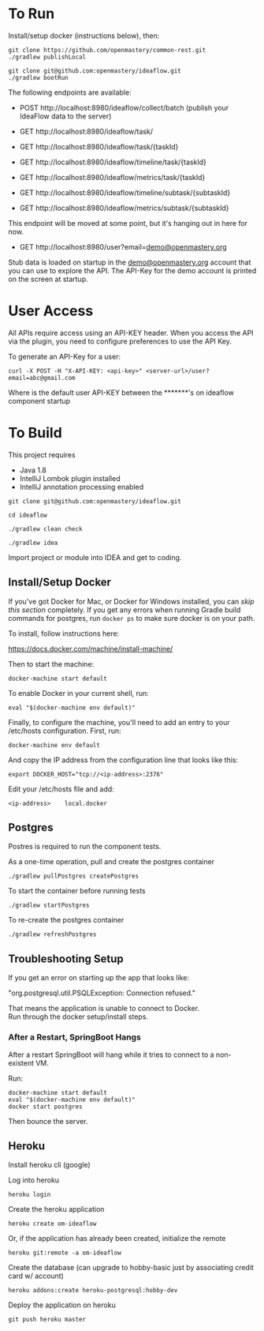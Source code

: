 # To Run

Install/setup docker (instructions below), then:

```
git clone https://github.com/openmastery/common-rest.git
./gradlew publishLocal

git clone git@github.com:openmastery/ideaflow.git
./gradlew bootRun
```

The following endpoints are available:

* POST http://localhost:8980/ideaflow/collect/batch (publish your IdeaFlow data to the server)

* GET http://localhost:8980/ideaflow/task/
* GET http://localhost:8980/ideaflow/task/{taskId}

* GET http://localhost:8980/ideaflow/timeline/task/{taskId}
* GET http://localhost:8980/ideaflow/metrics/task/{taskId}

* GET http://localhost:8980/ideaflow/timeline/subtask/{subtaskId}
* GET http://localhost:8980/ideaflow/metrics/subtask/{subtaskId}

This endpoint will be moved at some point, but it's hanging out in here for now.

* GET http://localhost:8980/user?email=demo@openmastery.org

Stub data is loaded on startup in the demo@openmastery.org account that you can use to explore the API.
The API-Key for the demo account is printed on the screen at startup.

# User Access

All APIs require access using an API-KEY header.  When you access the API
via the plugin, you need to configure preferences to use the API Key.

To generate an API-Key for a user:

```
curl -X POST -H "X-API-KEY: <api-key>" <server-url>/user?email=abc@gmail.com
```

Where <api-key> is the default user API-KEY between the *******'s on ideaflow component startup

# To Build

This project requires 
 - Java 1.8
 - IntelliJ Lombok plugin installed
 - IntelliJ annotation processing enabled

```
git clone git@github.com:openmastery/ideaflow.git

cd ideaflow

./gradlew clean check

./gradlew idea
```

Import project or module into IDEA and get to coding.

## Install/Setup Docker

If you've got Docker for Mac, or Docker for Windows installed, you can *skip this section* completely.  If you get any errors when running Gradle build commands for postgres, run `docker ps` to make sure docker is on your path.

To install, follow instructions here:

https://docs.docker.com/machine/install-machine/

Then to start the machine:

```
docker-machine start default
```

To enable Docker in your current shell, run:

```
eval "$(docker-machine env default)"
```

Finally, to configure the machine, you'll need to add an entry to your /etc/hosts
configuration.  First, run:

```
docker-machine env default
```

And copy the IP address from the configuration line that looks like this:

```
export DOCKER_HOST="tcp://<ip-address>:2376"
```

Edit your /etc/hosts file and add:

```
<ip-address>	local.docker
```

## Postgres

Postres is required to run the component tests.  

As a one-time operation, pull and create the postgres container

`./gradlew pullPostgres createPostgres`

To start the container before running tests

`./gradlew startPostgres`

To re-create the postgres container

`./gradlew refreshPostgres`

## Troubleshooting Setup

If you get an error on starting up the app that looks like:

"org.postgresql.util.PSQLException: Connection refused." 

That means the application is unable to connect to Docker.  
Run through the docker setup/install steps.

### After a Restart, SpringBoot Hangs

After a restart SpringBoot will hang while it tries to connect to
a non-existent VM.

Run:

```
docker-machine start default
eval "$(docker-machine env default)"
docker start postgres
```

Then bounce the server.


## Heroku

Install heroku cli (google)

Log into heroku

`heroku login`

Create the heroku application

`heroku create om-ideaflow`

Or, if the application has already been created, initialize the remote

`heroku git:remote -a om-ideaflow`

Create the database (can upgrade to hobby-basic just by associating credit card w/ account)

`heroku addons:create heroku-postgresql:hobby-dev`

Deploy the application on heroku

`git push heroku master`

